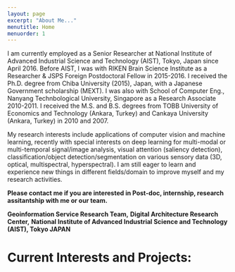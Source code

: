 ```yaml
---
layout: page
excerpt: "About Me..."
menutitle: Home
menuorder: 1
---
```


I am currently employed as a Senior Researcher at National Institute of Advanced Industrial Science and Technology (AIST), Tokyo, Japan since April 2016. Before AIST, I was with RIKEN Brain Science Institute as a Researcher & JSPS Foreign Postdoctoral Fellow in 2015-2016. I received the Ph.D. degree from Chiba University (2015), Japan, with a Japanese Government scholarship (MEXT). I was also with School of Computer Eng., Nanyang Technbological University, Singapore as a Research Associate 2010-2011. I received the M.S. and B.S. degrees from TOBB University of Economics and Technology (Ankara, Turkey) and Cankaya University (Ankara, Turkey) in 2010 and 2007. 

My research interests include applications of computer vision and machine learning, recently with special interests on deep learning for multi-modal or multi-temporal signal/image analysis, visual attention (saliency detection), classification/object detection/segmentation on various sensory data (3D, optical, multispectral, hyperspectral). I am still eager to learn and experience new things in different fields/domain to improve myself and my research activities. 


**Please contact me if you are interested in Post-doc, internship, research assitantship with me or our team.**

**Geoinformation Service Research Team,** 
**Digital Architecture Research Center,** 
**National Institute of Advanced Industrial Science and Technology (AIST), Tokyo JAPAN** 

# Current Interests and Projects:

<!--
- Lorem ipsum dolor sit amet
- Lorem ipsum dolor sit amet
- DLorem ipsum dolor sit amet
- Lorem ipsum dolor sit amet
- Lorem ipsum dolor sit amet
-->
